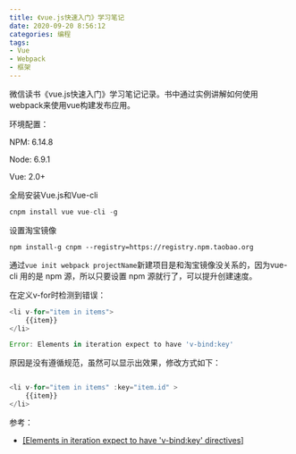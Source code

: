 ```yaml
---
title: 《vue.js快速入门》学习笔记
date: 2020-09-20 8:56:12
categories: 编程
tags: 
- Vue
- Webpack
- 框架
---
```



微信读书《vue.js快速入门》学习笔记记录。书中通过实例讲解如何使用webpack来使用vue构建发布应用。

<!--More-->

环境配置：

NPM: 6.14.8

Node: 6.9.1

Vue: 2.0+



全局安装Vue.js和Vue-cli

```javascript
cnpm install vue vue-cli -g
```

设置淘宝镜像

```
npm install-g cnpm --registry=https://registry.npm.taobao.org
```

通过`vue init webpack projectName`新建项目是和淘宝镜像没关系的，因为vue-cli 用的是 npm 源，所以只要设置 npm 源就行了，可以提升创建速度。


在定义v-for时检测到错误：

```javascript
<li v-for="item in items">
    {{item}}
</li>

Error: Elements in iteration expect to have 'v-bind:key'
```

原因是没有遵循规范，虽然可以显示出效果，修改方式如下：

```javascript

<li v-for="item in items" :key="item.id" >
    {{item}}
</li>
```

参考：

- [[Elements in iteration expect to have 'v-bind:key' directives]](https://stackoverflow.com/questions/47608379/vue-language-server-elements-in-iteration-expect-to-have-v-bindkey-directiv)